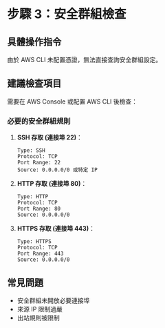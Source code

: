# 步驟 3：安全群組檢查

## 具體操作指令
由於 AWS CLI 未配置憑證，無法直接查詢安全群組設定。

## 建議檢查項目
需要在 AWS Console 或配置 AWS CLI 後檢查：

### 必要的安全群組規則
1. **SSH 存取 (連接埠 22)**：
   ```
   Type: SSH
   Protocol: TCP
   Port Range: 22
   Source: 0.0.0.0/0 或特定 IP
   ```

2. **HTTP 存取 (連接埠 80)**：
   ```
   Type: HTTP
   Protocol: TCP
   Port Range: 80
   Source: 0.0.0.0/0
   ```

3. **HTTPS 存取 (連接埠 443)**：
   ```
   Type: HTTPS
   Protocol: TCP
   Port Range: 443
   Source: 0.0.0.0/0
   ```

## 常見問題
- 安全群組未開放必要連接埠
- 來源 IP 限制過嚴
- 出站規則被限制
